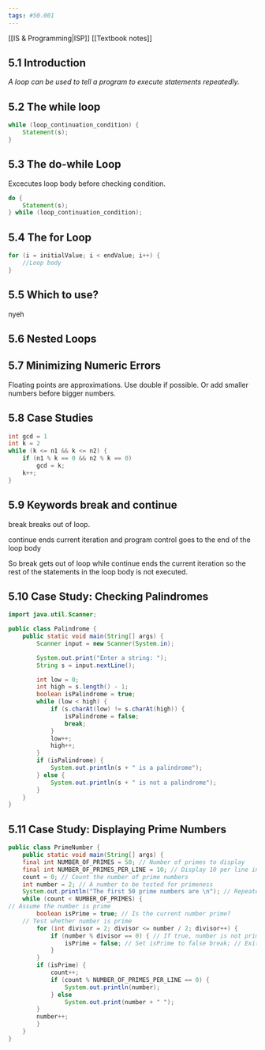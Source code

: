 ```yaml
---
tags: #50.001
---
```

[[IS & Programming|ISP]]
[[Textbook notes]]

## 5.1 Introduction
*A loop can be used to tell a program to execute statements repeatedly.*

## 5.2 The while loop
```java
while (loop_continuation_condition) {
	Statement(s);
}
```

## 5.3 The do-while Loop
Excecutes loop body before checking condition.
```java
do {
	Statement(s);
} while (loop_continuation_condition);
```

## 5.4 The for Loop
```java
for (i = initialValue; i < endValue; i++) {
	//Loop body
}
```

## 5.5 Which to use?
nyeh

## 5.6 Nested Loops

## 5.7 Minimizing Numeric Errors
Floating points are approximations. Use double if possible. Or add smaller numbers before bigger numbers.

## 5.8 Case Studies
```java
int gcd = 1
int k = 2
while (k <= n1 && k <= n2) {
	if (n1 % k == 0 && n2 % k == 0)
		gcd = k;
	k++;
}
```

## 5.9 Keywords break and continue
break breaks out of loop.

continue ends current iteration and program control goes to the end of the loop body

So break gets out of loop while continue ends the current iteration so the rest of the statements in the loop body is not executed.

## 5.10 Case Study: Checking Palindromes
```java
import java.util.Scanner;

public class Palindrome {
	public static void main(String[] args) {
		Scanner input = new Scanner(System.in);

		System.out.print("Enter a string: ");
		String s = input.nextLine();

		int low = 0;
		int high = s.length() - 1;
		boolean isPalindrome = true;
		while (low < high) {
			if (s.charAt(low) != s.charAt(high)) {
				isPalindrome = false;
				break;
			}
			low++;
			high++;
		}
		if (isPalindrome) {
			System.out.println(s + " is a palindrome");
		} else {
			System.out.println(s + " is not a palindrome");
		}
	}
}
```

## 5.11 Case Study: Displaying Prime Numbers
```java
public class PrimeNumber {
	public static void main(String[] args) {
	final int NUMBER_OF_PRIMES = 50; // Number of primes to display
	final int NUMBER_OF_PRIMES_PER_LINE = 10; // Display 10 per line int
	count = 0; // Count the number of prime numbers
	int number = 2; // A number to be tested for primeness
	System.out.println("The first 50 prime numbers are \n"); // Repeatedly find prime numbers
	while (count < NUMBER_OF_PRIMES) {
// Assume the number is prime
		boolean isPrime = true; // Is the current number prime?
    // Test whether number is prime
		for (int divisor = 2; divisor <= number / 2; divisor++) {
			if (number % divisor == 0) { // If true, number is not prime
				isPrime = false; // Set isPrime to false break; // Exit the for loop
			}
		}
		if (isPrime) {
			count++;
			if (count % NUMBER_OF_PRIMES_PER_LINE == 0) {
				System.out.println(number);
			} else
				System.out.print(number + " ");
		}
		number++;
		}
	}
}
```
